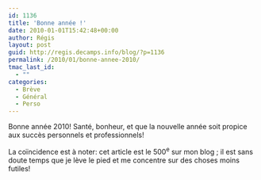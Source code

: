 ```yaml
---
id: 1136
title: 'Bonne année !'
date: 2010-01-01T15:42:48+00:00
author: Régis
layout: post
guid: http://regis.decamps.info/blog/?p=1136
permalink: /2010/01/bonne-annee-2010/
tmac_last_id:
  - ""
categories:
  - Brève
  - Général
  - Perso
---
```

Bonne année 2010! Santé, bonheur, et que la nouvelle année soit propice aux succès personnels et professionnels!

La coïncidence est à noter: cet article est le 500<sup>e</sup> sur mon blog ; il est sans doute temps que je lève le pied et me concentre sur des choses moins futiles!

